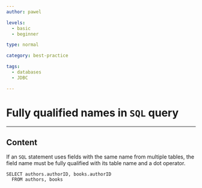 ```yaml
---
author: pawel

levels:
  - basic
  - beginner

type: normal

category: best-practice

tags:
  - databases
  - JDBC

---
```

# Fully qualified names in `SQL` query

---
## Content

If an `SQL` statement uses fields with the same name from multiple tables, the field name must be fully qualified with its table name and a dot operator. 

```
SELECT authors.authorID, books.authorID 
  FROM authors, books
```
 

